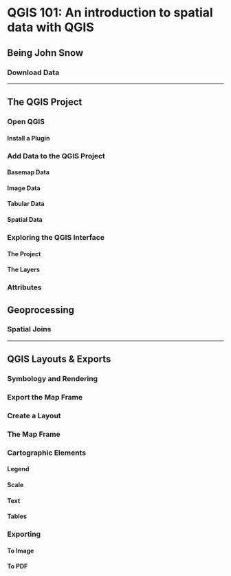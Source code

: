 # QGIS 101: An introduction to spatial data with QGIS
## Being John Snow
### Download Data
----
## The QGIS Project


### Open QGIS
#### Install a Plugin

### Add Data to the QGIS Project

#### Basemap Data
#### Image Data
#### Tabular Data
#### Spatial Data

### Exploring the QGIS Interface

#### The Project
#### The Layers

### Attributes

## Geoprocessing

### Spatial Joins

----
## QGIS Layouts & Exports

### Symbology and Rendering

### Export the Map Frame

### Create a Layout

### The Map Frame

### Cartographic Elements
 
#### Legend
#### Scale
#### Text
#### Tables

### Exporting
#### To Image
#### To PDF